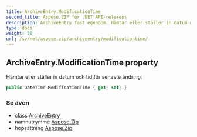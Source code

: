 ```yaml
---
title: ArchiveEntry.ModificationTime
second_title: Aspose.ZIP för .NET API-referens
description: ArchiveEntry fast egendom. Hämtar eller ställer in datum och tid för senaste ändring.
type: docs
weight: 50
url: /sv/net/aspose.zip/archiveentry/modificationtime/
---
```

## ArchiveEntry.ModificationTime property

Hämtar eller ställer in datum och tid för senaste ändring.

```csharp
public DateTime ModificationTime { get; set; }
```

### Se även

* class [ArchiveEntry](../)
* namnutrymme [Aspose.Zip](../../archiveentry/)
* hopsättning [Aspose.Zip](../../../)


